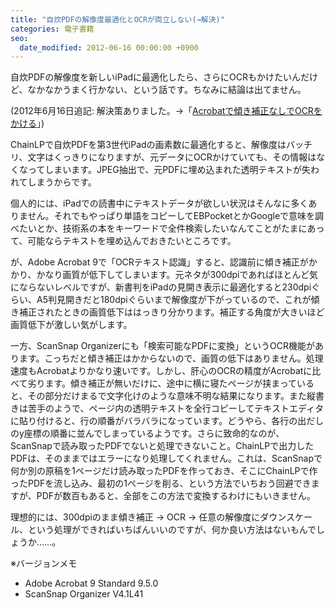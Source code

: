 ```yaml
---
title: "自炊PDFの解像度最適化とOCRが両立しない(→解決)"
categories: 電子書籍
seo:
  date_modified: 2012-06-16 00:00:00 +0900
---
```


自炊PDFの解像度を新しいiPadに最適化したら、さらにOCRもかけたいんだけど、なかなかうまく行かない、という話です。ちなみに結論は出てません。

(2012年6月16日追記: 解決策ありました。→「[Acrobatで傾き補正なしでOCRをかける](20120616.html)」)

ChainLPで自炊PDFを第3世代iPadの画素数に最適化すると、解像度はバッチリ、文字はくっきりになりますが、元データにOCRかけていても、その情報はなくなってしまいます。JPEG抽出で、元PDFに埋め込まれた透明テキストが失われてしまうからです。

個人的には、iPadでの読書中にテキストデータが欲しい状況はそんなに多くありません。それでもやっぱり単語をコピーしてEBPocketとかGoogleで意味を調べたいとか、技術系の本をキーワードで全件検索したいなんてことがたまにあって、可能ならテキストを埋め込んでおきたいところです。

が、Adobe Acrobat 9で「OCRテキスト認識」すると、認識前に傾き補正がかかり、かなり画質が低下してしまいます。元ネタが300dpiであればほとんど気にならないレベルですが、新書判をiPadの見開き表示に最適化すると230dpiぐらい、A5判見開きだと180dpiぐらいまで解像度が下がっているので、これが傾き補正されたときの画質低下ははっきり分かります。補正する角度が大きいほど画質低下が激しい気がします。

一方、ScanSnap Organizerにも「検索可能なPDFに変換」というOCR機能があります。こっちだと傾き補正はかからないので、画質の低下はありません。処理速度もAcrobatよりかなり速いです。しかし、肝心のOCRの精度がAcrobatに比べて劣ります。傾き補正が無いだけに、途中に横に寝たページが挟まっていると、その部分だけまるで文字化けのような意味不明な結果になります。また縦書きは苦手のようで、ページ内の透明テキストを全行コピーしてテキストエディタに貼り付けると、行の順番がバラバラになっています。どうやら、各行の出だしのy座標の順番に並んでしまっているようです。さらに致命的なのが、ScanSnapで読み取ったPDFでないと処理できないこと。ChainLPで出力したPDFは、そのままではエラーになり処理してくれません。これは、ScanSnapで何か別の原稿を1ページだけ読み取ったPDFを作っておき、そこにChainLPで作ったPDFを流し込み、最初の1ページを削る、という方法でいちおう回避できますが、PDFが数百もあると、全部をこの方法で変換するわけにもいきません。

理想的には、300dpiのまま傾き補正 → OCR → 任意の解像度にダウンスケール、という処理ができればいちばんいいのですが、何か良い方法はないもんでしょうか……。

※バージョンメモ

- Adobe Acrobat 9 Standard 9.5.0
- ScanSnap Organizer V4.1L41
